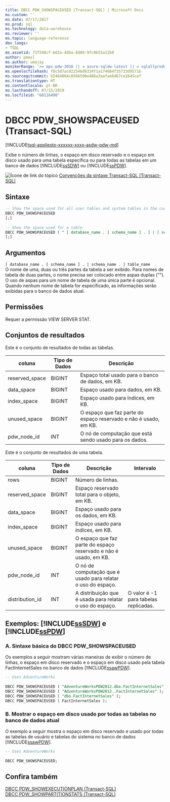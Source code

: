 ```yaml
---
title: DBCC PDW_SHOWSPACEUSED (Transact-SQL) | Microsoft Docs
ms.custom: ''
ms.date: 07/17/2017
ms.prod: sql
ms.technology: data-warehouse
ms.reviewer: ''
ms.topic: language-reference
dev_langs:
- TSQL
ms.assetid: 73f598cf-b02a-4dba-8d89-9fc0b55a12b8
author: pmasl
ms.author: umajay
monikerRange: '>= aps-pdw-2016 || = azure-sqldw-latest || = sqlallproducts-allversions'
ms.openlocfilehash: f8c5d7ac822546d8334f1a174684f35733d9571b
ms.sourcegitcommit: b2464064c0566590e486a3aafae6d67ce2645cef
ms.translationtype: HT
ms.contentlocale: pt-BR
ms.lasthandoff: 07/15/2019
ms.locfileid: "68116490"
---
```

# <a name="dbcc-pdwshowspaceused-transact-sql"></a>DBCC PDW_SHOWSPACEUSED (Transact-SQL)
[!INCLUDE[tsql-appliesto-xxxxxx-xxxx-asdw-pdw-md](../../includes/tsql-appliesto-xxxxxx-xxxx-asdw-pdw-md.md)]

Exibe o número de linhas, o espaço em disco reservado e o espaço em disco usado para uma tabela específica ou para todas as tabelas em um banco de dados [!INCLUDE[ssSDW](../../includes/sssdw-md.md)] ou [!INCLUDE[ssPDW](../../includes/sspdw-md.md)].
  
![Ícone de link do tópico](../../database-engine/configure-windows/media/topic-link.gif "Topic link icon") [Convenções da sintaxe Transact-SQL &#40;Transact-SQL&#41;](../../t-sql/language-elements/transact-sql-syntax-conventions-transact-sql.md)
  
## <a name="syntax"></a>Sintaxe  
  
```sql
-- Show the space used for all user tables and system tables in the current database  
DBCC PDW_SHOWSPACEUSED  
[;]  
  
-- Show the space used for a table  
DBCC PDW_SHOWSPACEUSED ( " [ database_name . [ schema_name ] . ] | [ schema_name .] table_name  " )  
[;]  
```  
  
## <a name="arguments"></a>Argumentos  
 `[ database_name . [ schema_name ] . | schema_name . ] table_name`  
 O nome de uma, duas ou três partes da tabela a ser exibido. Para nomes de tabela de duas partes, o nome precisa ser colocado entre aspas duplas (""). O uso de aspas para um nome de tabela de uma única parte é opcional. Quando nenhum nome de tabela for especificado, as informações serão exibidas para o banco de dados atual.  
  
## <a name="permissions"></a>Permissões  
Requer a permissão VIEW SERVER STAT.
  
## <a name="result-sets"></a>Conjuntos de resultados  
Este é o conjunto de resultados de todas as tabelas.
  
|coluna|Tipo de Dados|Descrição|  
|------------|---------------|-----------------|  
|reserved_space|BIGINT|Espaço total usado para o banco de dados, em KB.|  
|data_space|BIGINT|Espaço usado para dados, em KB.|  
|index_space|BIGINT|Espaço usado para índices, em KB.|  
|unused_space|BIGINT|O espaço que faz parte do espaço reservado e não é usado, em KB.|  
|pdw_node_id|INT|O nó de computação que está sendo usado para os dados.|  
  
Este é o conjunto de resultados de uma tabela.
  
|coluna|Tipo de Dados|Descrição|Intervalo|  
|------------|---------------|-----------------|-----------|  
|rows|BIGINT|Número de linhas.||  
|reserved_space|BIGINT|Espaço reservado total para o objeto, em KB.||  
|data_space|BIGINT|Espaço usado para os dados, em KB.||  
|index_space|BIGINT|Espaço usado para índices, em KB.||  
|unused_space|BIGINT|O espaço que faz parte do espaço reservado e não é usado, em KB.||  
|pdw_node_id|INT|O nó de computação que é usado para relatar o uso do espaço.||  
|distribution_id|INT|A distribuição que é usada para relatar o uso do espaço.|O valor é -1 para tabelas replicadas.|  
  
## <a name="examples-includesssdwincludessssdw-mdmd-and-includesspdwincludessspdw-mdmd"></a>Exemplos: [!INCLUDE[ssSDW](../../includes/sssdw-md.md)] e [!INCLUDE[ssPDW](../../includes/sspdw-md.md)]  
### <a name="a-dbcc-pdwshowspaceused-basic-syntax"></a>A. Sintaxe básica do DBCC PDW_SHOWSPACEUSED  
Os exemplos a seguir mostram várias maneiras de exibir o número de linhas, o espaço em disco reservado e o espaço em disco usado pela tabela FactInternetSales no banco de dados [!INCLUDE[ssawPDW](../../includes/ssawpdw-md.md)].
  
```sql
-- Uses AdventureWorks  
  
DBCC PDW_SHOWSPACEUSED ( "AdventureWorksPDW2012.dbo.FactInternetSales" );  
DBCC PDW_SHOWSPACEUSED ( "AdventureWorksPDW2012..FactInternetSales" );  
DBCC PDW_SHOWSPACEUSED ( "dbo.FactInternetSales" );  
DBCC PDW_SHOWSPACEUSED ( FactInternetSales );  
```  
  
### <a name="b-show-the-disk-space-used-by-all-tables-in-the-current-database"></a>B. Mostrar o espaço em disco usado por todas as tabelas no banco de dados atual  
 O exemplo a seguir mostra o espaço em disco reservado e usado por todas as tabelas de usuário e tabelas do sistema no banco de dados [!INCLUDE[ssawPDW](../../includes/ssawpdw-md.md)].  
  
```sql
-- Uses AdventureWorks  
  
DBCC PDW_SHOWSPACEUSED;  
```  
 ## <a name="see-also"></a>Confira também
[DBCC PDW_SHOWEXECUTIONPLAN &#40;Transact-SQL&#41;](dbcc-pdw-showexecutionplan-transact-sql.md)  
[DBCC PDW_SHOWPARTITIONSTATS &#40;Transact-SQL&#41;](dbcc-pdw-showpartitionstats-transact-sql.md)

  
